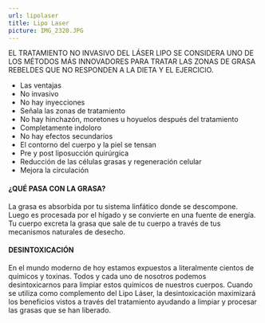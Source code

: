```yaml
---
url: lipolaser
title: Lipo Laser
picture: IMG_2320.JPG
---
```


EL TRATAMIENTO NO INVASIVO DEL LÁSER LIPO SE CONSIDERA UNO DE LOS MÉTODOS MÁS INNOVADORES PARA TRATAR LAS ZONAS DE GRASA REBELDES QUE NO RESPONDEN A LA DIETA Y EL EJERCICIO.

- Las ventajas
- No invasivo
- No hay inyecciones
- Señala las zonas de tratamiento
- No hay hinchazón, moretones u hoyuelos después del tratamiento
- Completamente indoloro
- No hay efectos secundarios
- El contorno del cuerpo y la piel se tensan
- Pre y post liposucción quirúrgica
- Reducción de las células grasas y regeneración celular
- Mejora la circulación

#### ¿QUÉ PASA CON LA GRASA?

La grasa es absorbida por tu sistema linfático donde se descompone. Luego es procesada por el hígado y se convierte en una fuente de energía. Tu cuerpo excreta la grasa que sale de tu cuerpo a través de tus mecanismos naturales de desecho.

#### DESINTOXICACIÓN

En el mundo moderno de hoy estamos expuestos a literalmente cientos de químicos y toxinas. Todos y cada uno de nosotros podemos desintoxicarnos para limpiar estos químicos de nuestros cuerpos. Cuando se utiliza como complemento del Lipo Láser, la desintoxicación maximizará los beneficios vistos a través del tratamiento ayudando a limpiar y procesar las grasas que se han liberado.

